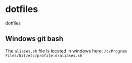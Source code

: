 # dotfiles
dotfiles

## Windows git bash

The `aliases.sh` file is located in windows here: `/c/Program Files/Git/etc/profile.d/aliases.sh`

